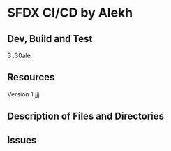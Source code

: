 # SFDX  CI/CD by Alekh

## Dev, Build and Test
3
.30ale

## Resources
Version 1 jjj


## Description of Files and Directories


## Issues


